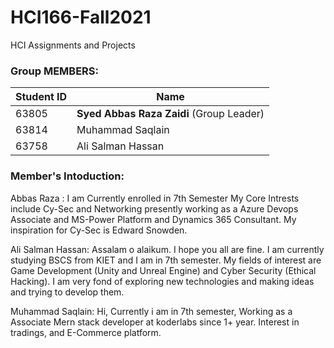 # HCI166-Fall2021

HCI Assignments and Projects

### Group MEMBERS:

Student ID      |     Name
--------------- | -------------
   63805        | **Syed Abbas Raza Zaidi** (Group Leader)
   63814        | Muhammad Saqlain
   63758        | Ali Salman Hassan

### Member's Intoduction:

Abbas Raza : I am Currently enrolled in 7th Semester My Core Intrests include Cy-Sec and Networking presently working as a Azure Devops Associate and MS-Power Platform and Dynamics 365 Consultant. My inspiration for Cy-Sec is Edward Snowden.

Ali Salman Hassan: Assalam o alaikum. I hope you all are fine. I am currently studying BSCS from KIET and I am in 7th semester. My fields of interest are Game Development (Unity and Unreal Engine) and Cyber Security (Ethical Hacking). I am very fond of exploring new technologies and making ideas and trying to develop them.

Muhammad Saqlain: Hi, Currently i am in 7th semester, Working as a Associate Mern stack developer at koderlabs since 1+ year. Interest in tradings, and E-Commerce platform.
